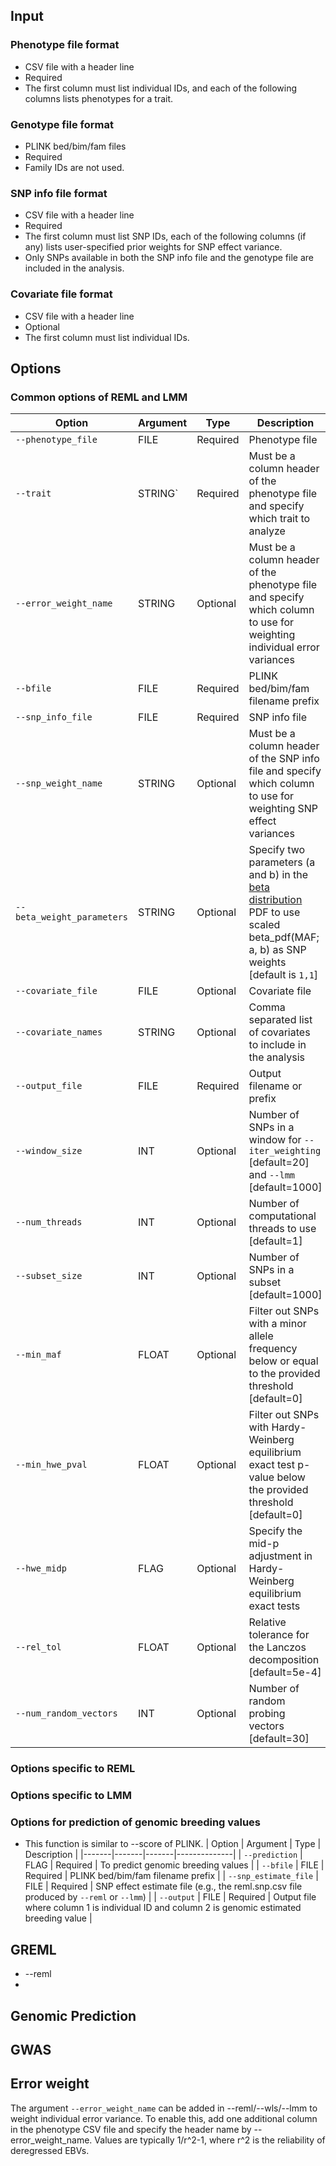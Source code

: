 ## Input
### Phenotype file format
- CSV file with a header line
- Required
- The first column must list individual IDs, and each of the following columns lists phenotypes for a trait.
### Genotype file format
- PLINK bed/bim/fam files
- Required
- Family IDs are not used.
### SNP info file format
- CSV file with a header line
- Required
- The first column must list SNP IDs, each of the following columns (if any) lists user-specified prior weights for SNP effect variance.
- Only SNPs available in both the SNP info file and the genotype file are included in the analysis. 
### Covariate file format
- CSV file with a header line
- Optional
- The first column must list individual IDs.

## Options
### Common options of REML and LMM
| Option | Argument | Type | Description |
|-------|-------|-------|--------------|
| `--phenotype_file` | FILE | Required | Phenotype file |
| `--trait` | STRING` | Required | Must be a column header of the phenotype file and specify which trait to analyze |
| `--error_weight_name` | STRING | Optional | Must be a column header of the phenotype file and specify which column to use for weighting individual error variances |
| `--bfile` | FILE | Required | PLINK bed/bim/fam filename prefix |
| `--snp_info_file` | FILE | Required | SNP info file |
| `--snp_weight_name` |  STRING | Optional | Must be a column header of the SNP info file and specify which column to use for weighting SNP effect variances |
| `--beta_weight_parameters` | STRING | Optional | Specify two parameters (a and b) in the [beta distribution](https://en.wikipedia.org/wiki/Beta_distribution) PDF to use scaled beta_pdf(MAF; a, b) as SNP weights  [default is `1,1`] |
| `--covariate_file` | FILE | Optional | Covariate file |
| `--covariate_names` | STRING | Optional | Comma separated list of covariates to include in the analysis |
| `--output_file` | FILE | Required | Output filename or prefix |
| `--window_size` | INT | Optional | Number of SNPs in a window for `--iter_weighting` [default=20] and `--lmm` [default=1000] |
| `--num_threads` | INT | Optional | Number of computational threads to use [default=1] |
| `--subset_size` | INT | Optional | Number of SNPs in a subset [default=1000] |
| `--min_maf` | FLOAT | Optional | Filter out SNPs with a minor allele frequency below or equal to the provided threshold [default=0] |
| `--min_hwe_pval` | FLOAT | Optional | Filter out SNPs with Hardy-Weinberg equilibrium exact test p-value below the provided threshold [default=0] |
| `--hwe_midp` | FLAG | Optional | Specify the mid-p adjustment in Hardy-Weinberg equilibrium exact tests |
| `--rel_tol` | FLOAT | Optional | Relative tolerance for the Lanczos decomposition [default=5e-4] |
| `--num_random_vectors` | INT | Optional | Number of random probing vectors [default=30] |

### Options specific to REML


### Options specific to LMM


### Options for prediction of genomic breeding values
- This function is similar to --score of PLINK.
| Option | Argument | Type | Description |
|-------|-------|-------|--------------|
| `--prediction` | FLAG | Required | To predict genomic breeding values |
| `--bfile` | FILE | Required | PLINK bed/bim/fam filename prefix |
| `--snp_estimate_file` | FILE | Required | SNP effect estimate file (e.g., the reml.snp.csv file produced by `--reml` or `--lmm`) |
| `--output` | FILE | Required | Output file where column 1 is individual ID and column 2 is genomic estimated breeding value  |



## GREML
* --reml
* 

## Genomic Prediction

## GWAS

## Error weight
The argument ```--error_weight_name``` can be added in --reml/--wls/--lmm to weight individual error variance. To enable this, add one additional column in the phenotype CSV file and specify the header name by --error_weight_name. Values are typically 1/r^2-1, where r^2 is the reliability of deregressed EBVs. 
